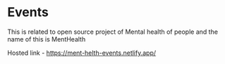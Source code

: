 # Events
This is related to open source project of Mental health of people and the name of this is MentHealth

Hosted link - 
<a source = "https://ment-helth-events.netlify.app/" target = "_blank"> https://ment-helth-events.netlify.app/  </a>
